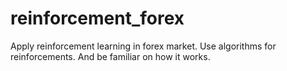 # reinforcement_forex
Apply reinforcement learning in forex market. Use algorithms for reinforcements. And be familiar on how it works. 
